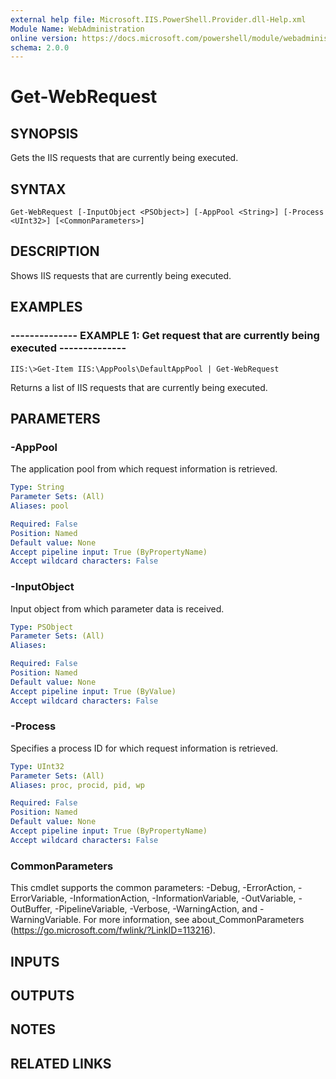 ```yaml
---
external help file: Microsoft.IIS.PowerShell.Provider.dll-Help.xml
Module Name: WebAdministration
online version: https://docs.microsoft.com/powershell/module/webadministration/get-webrequest?view=windowsserver2012-ps&wt.mc_id=ps-gethelp
schema: 2.0.0
---
```


# Get-WebRequest

## SYNOPSIS
Gets the IIS requests that are currently being executed.

## SYNTAX

```
Get-WebRequest [-InputObject <PSObject>] [-AppPool <String>] [-Process <UInt32>] [<CommonParameters>]
```

## DESCRIPTION
Shows IIS requests that are currently being executed.

## EXAMPLES

### -------------- EXAMPLE 1: Get request that are currently being executed --------------
```
IIS:\>Get-Item IIS:\AppPools\DefaultAppPool | Get-WebRequest
```

Returns a list of IIS requests that are currently being executed.

## PARAMETERS

### -AppPool
The application pool from which request information is retrieved.

```yaml
Type: String
Parameter Sets: (All)
Aliases: pool

Required: False
Position: Named
Default value: None
Accept pipeline input: True (ByPropertyName)
Accept wildcard characters: False
```

### -InputObject
Input object from which parameter data is received.

```yaml
Type: PSObject
Parameter Sets: (All)
Aliases: 

Required: False
Position: Named
Default value: None
Accept pipeline input: True (ByValue)
Accept wildcard characters: False
```

### -Process
Specifies a process ID for which request information is retrieved.

```yaml
Type: UInt32
Parameter Sets: (All)
Aliases: proc, procid, pid, wp

Required: False
Position: Named
Default value: None
Accept pipeline input: True (ByPropertyName)
Accept wildcard characters: False
```

### CommonParameters
This cmdlet supports the common parameters: -Debug, -ErrorAction, -ErrorVariable, -InformationAction, -InformationVariable, -OutVariable, -OutBuffer, -PipelineVariable, -Verbose, -WarningAction, and -WarningVariable. For more information, see about_CommonParameters (https://go.microsoft.com/fwlink/?LinkID=113216).

## INPUTS

## OUTPUTS

## NOTES

## RELATED LINKS


